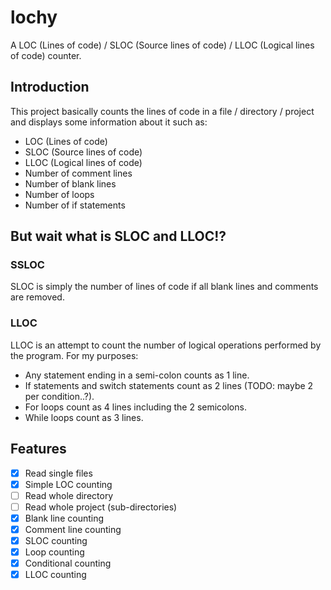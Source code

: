 # lochy
A LOC (Lines of code) / SLOC (Source lines of code) / LLOC (Logical lines of code) counter.

## Introduction
This project basically counts the lines of code in a file / directory / project and displays some information about it such as:
- LOC (Lines of code)
- SLOC (Source lines of code)
- LLOC (Logical lines of code)
- Number of comment lines
- Number of blank lines
- Number of loops
- Number of if statements

## But wait what is SLOC and LLOC!?
### SSLOC
SLOC is simply the number of lines of code if all blank lines and comments are removed.
### LLOC
LLOC is an attempt to count the number of logical operations performed by the program.
For my purposes:
- Any statement ending in a semi-colon counts as 1 line.
- If statements and switch statements count as 2 lines (TODO: maybe 2 per condition..?).
- For loops count as 4 lines including the 2 semicolons.
- While loops count as 3 lines.

## Features
- [x] Read single files
- [x] Simple LOC counting
- [ ] Read whole directory
- [ ] Read whole project (sub-directories)
- [x] Blank line counting
- [x] Comment line counting
- [x] SLOC counting
- [x] Loop counting
- [x] Conditional counting
- [x] LLOC counting